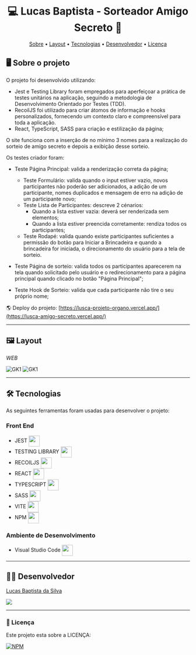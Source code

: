 <h1 align="center"> 💻 Lucas Baptista - Sorteador Amigo Secreto 🎲 </h1>

<p align="center">
 <a href="#-sobre-o-projeto">Sobre</a> •
 <a href="#-layout">Layout</a> • 
 <a href="#-tecnologias">Tecnologias</a> • 
 <a href="#-autor">Desenvolvedor</a> • 
 <a href="#user-content--licença">Licença</a>
</p>

## 🖥️ Sobre o projeto

O projeto foi desenvolvido utilizando:
- Jest e Testing Library foram empregados para aperfeiçoar a prática de testes unitários na aplicação, seguindo a metodologia de Desenvolvimento Orientado por Testes (TDD).
- RecoilJS foi utilizado para criar átomos de informação e hooks personalizados, fornecendo um contexto claro e compreensível para toda a aplicação.
- React, TypeScript, SASS para criação e estilização da página;

O site funciona com a inserção de no mínimo 3 nomes para a realização do sorteio de amigo secreto e depois a exibição desse sorteio.

Os testes criador foram:
- Teste Página Principal: valida a renderização correta da página;
  - Teste Formulário: valida quando o input estiver vazio, novos participantes não poderão ser adicionados, a adição de um participante, nomes duplicados e mensagem de erro na adição de um participante novo;
  - Teste Lista de Participantes: descreve 2 cénarios:
    - Quando a lista estiver vazia: deverá ser renderizada sem elementos;
    - Quando a lista estiver preencida corretamente: rendiza todos os participantes;
  - Teste Rodapé: valida quando existe participantes suficientes a permissão do botão para Iniciar a Brincadeira e quando a brincadeira for iniciada, o direcionamento do usuário para a tela de sorteio.
  
- Teste Página de sorteio: valida todos os participantes aparecerem na tela quando solicitado pelo usuário e o redirecionamento para a página principal quando clicado no botão "Página Principal"; 
- Teste Hook de Sorteio: valida que cada participante não tire o seu próprio nome;

🌎 Deploy do projeto: [https://lusca-projeto-organo.vercel.app/](https://lusca-amigo-secreto.vercel.app/)

---

## 🖼️ Layout

_WEB_

![GK1](https://github.com/luscabap/lusca-jest/blob/main/public/assets/web_01.png)
![GK1](https://github.com/luscabap/lusca-jest/blob/main/public/assets/web_02.png)

---

## 🛠 Tecnologias 

As seguintes ferramentas foram usadas para desenvolver o projeto:

### Front End
- JEST <img align="center" height="30" width="30" src="https://cdn.jsdelivr.net/gh/devicons/devicon@latest/icons/jest/jest-plain.svg"/>
- TESTING LIBRARY <img align="center" height="30" width="30" src="https://cdn.jsdelivr.net/gh/devicons/devicon/icons/react/react-original.svg"/>
- RECOILJS <img align="center" height="30" width="30" src="https://cdn.jsdelivr.net/gh/devicons/devicon/icons/react/react-original.svg"/>
- REACT <img align="center" height="30" width="30" src="https://cdn.jsdelivr.net/gh/devicons/devicon/icons/react/react-original.svg"/>
- TYPESCRIPT <img align="center" height="30" width="30" src="https://cdn.jsdelivr.net/gh/devicons/devicon@latest/icons/typescript/typescript-original.svg"/>
- SASS  <img align="center" height="30" width="30" src="https://cdn.jsdelivr.net/gh/devicons/devicon@latest/icons/sass/sass-original.svg"/>
- VITE <img align="center" height="30" width="30" src="https://cdn.jsdelivr.net/gh/devicons/devicon@latest/icons/vitejs/vitejs-original.svg"/>
- NPM <img align="center" height="30" width="30" src="https://cdn.jsdelivr.net/gh/devicons/devicon@latest/icons/npm/npm-original-wordmark.svg"/>
 
          
### Ambiente de Desenvolvimento
- Visual Studio Code <img align="center" height="30" width="30" src="https://cdn.jsdelivr.net/gh/devicons/devicon/icons/vscode/vscode-original-wordmark.svg"/>

---

## 👨‍🎓 Desenvolvedor

<a href="https://www.linkedin.com/in/lucas-baptista-da-silva-133779233/">
Lucas Baptista da Silva</a>

<br/>

<a href = "mailto:lucasbaptistasilva.dev@gmail.com"><img src="https://img.shields.io/badge/-Gmail-%23333?style=for-the-badge&logo=gmail&logoColor=white"  target="_blank"></a>

---

### 📝 Licença

Este projeto esta sobre a LICENÇA:

[![NPM](https://img.shields.io/npm/l/react)](https://github.com/luscabap/lusca-projeto_organo/blob/master/LICENSE)
